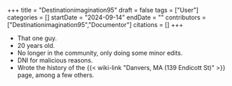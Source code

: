 +++
title = "Destinationimagination95"
draft = false
tags = ["User"]
categories = []
startDate = "2024-09-14"
endDate = ""
contributors = ["Destinationimagination95","Documentor"]
citations = []
+++

- That one guy.
- 20 years old.
- No longer in the community, only doing some minor edits.
- DNI for malicious reasons.
- Wrote the history of the {{< wiki-link "Danvers, MA (139 Endicott St)" >}} page, among a few others.
